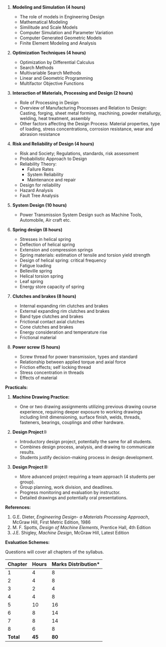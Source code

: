 1.  **Modeling and Simulation (4 hours)**
    *   The role of models in Engineering Design
    *   Mathematical Modeling
    *   Similitude and Scale Models
    *   Computer Simulation and Parameter Variation
    *   Computer Generated Geometric Models
    *   Finite Element Modeling and Analysis

2.  **Optimization Techniques (4 hours)**
    *   Optimization by Differential Calculus
    *   Search Methods
    *   Multivariable Search Methods
    *   Linear and Geometric Programming
    *   Multifactor Objective Functions

3.  **Interaction of Materials, Processing and Design (2 hours)**
    *   Role of Processing in Design
    *   Overview of Manufacturing Processes and Relation to Design: Casting, forging, sheet metal forming, machining, powder metallurgy, welding, heat treatment, assembly
    *   Other factors affecting the Design Process: Material properties, type of loading, stress concentrations, corrosion resistance, wear and abrasion resistance

4.  **Risk and Reliability of Design (4 hours)**
    *   Risk and Society; Regulations, standards, risk assessment
    *   Probabilistic Approach to Design
    *   Reliability Theory:
        *   Failure Rates
        *   System Reliability
        *   Maintenance and repair
    *   Design for reliability
    *   Hazard Analysis
    *   Fault Tree Analysis

5.  **System Design (10 hours)**
    *   Power Transmission System Design such as Machine Tools, Automobile, Air craft etc.

6.  **Spring design (8 hours)**
    *   Stresses in helical spring
    *   Deflection of helical spring
    *   Extension and compression springs
    *   Spring materials: estimation of tensile and torsion yield strength
    *   Design of helical spring: critical frequency
    *   Fatigue loading
    *   Belleville spring
    *   Helical torsion spring
    *   Leaf spring
    *   Energy store capacity of spring

7.  **Clutches and brakes (8 hours)**
    *   Internal expanding rim clutches and brakes
    *   External expanding rim clutches and brakes
    *   Band type clutches and brakes
    *   Frictional contact axial clutches
    *   Cone clutches and brakes
    *   Energy consideration and temperature rise
    *   Frictional material

8.  **Power screw (5 hours)**
    *   Screw thread for power transmission, types and standard
    *   Relationship between applied torque and axial force
    *   Friction effects; self locking thread
    *   Stress concentration in threads
    *   Effects of material

**Practicals:**

1.  **Machine Drawing Practice:**
    *   One or two drawing assignments utilizing previous drawing course experience, requiring deeper exposure to working drawings including limit dimensioning, surface finish, welds, threads, fasteners, bearings, couplings and other hardware.

2.  **Design Project I:**
    *   Introductory design project, potentially the same for all students.
    *   Combines design process, analysis, and drawing to communicate results.
    *   Students justify decision-making process in design development.

3.  **Design Project II:**
    *   More advanced project requiring a team approach (4 students per group).
    *   Group planning, work division, and deadlines.
    *   Progress monitoring and evaluation by instructor.
    *   Detailed drawings and potentially oral presentations.

**References:**

1.  G.E. Dieter, *Engineering Design- a Materials Processing Approach*, McGraw Hill, First Metric Edition, 1986
2.  M. F. Spotts, *Design of Machine Elements*, Prentice Hall, 4th Edition
3.  J.E. Shigley, *Machine Design*, McGraw Hill, Latest Edition

**Evaluation Schemes:**

Questions will cover all chapters of the syllabus.

| Chapter   | Hours  | Marks Distribution* |
| --------- | ------ | ------------------- |
| 1         | 4      | 8                   |
| 2         | 4      | 8                   |
| 3         | 2      | 4                   |
| 4         | 4      | 8                   |
| 5         | 10     | 16                  |
| 6         | 8      | 14                  |
| 7         | 8      | 14                  |
| 8         | 6      | 8                   |
| **Total** | **45** | **80**              |
